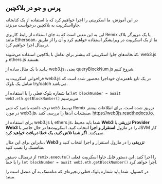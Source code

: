 ## پرس و جو در بلاکچین

در این آموزش، ما اسکریپتی را اجرا خواهیم کرد که با استفاده از یک کتابخانه جاوااسکریپت به بلاکچین درخواست می‌زند.

این به این معنی است که به جای استفاده از رابط کاربری Remix یا یک مرورگر بلاک مانند Etherscan، ما از یک اسکریپت در ویرایشگر استفاده خواهیم کرد و آن را از طریق ترمینال اجرا خواهیم کرد.

کتابخانه‌های جاوا اسکریپتی که بیشتر برای تعامل با بلاکچین استفاده می‌شوند، web3.js و ethers.js هستند.

بیایید با یک مثال ساده از web3.js، یعنی queryBlockNum.js شروع کنیم.

فراخوانی اسکریپت به web3.js در یک تابع ناهمزمان خوداجرا محصور شده است که شامل یک بلوک try/catch می‌باشد.

ما شماره بلوک فعلی را با استفاده از:`let blockNumber = await web3.eth.getBlockNumber()` می‌پرسیم

توجه داشته باشید که شی `web3` توسط Remix تزریق شده است. برای اطلاعات بیشتر در مورد web3.js، مستندات آن‌ها را بررسی کنید، <a href="https://web3js.readthedocs.io/" target="_blank">https://web3js.readthedocs.io</a>.

برای استفاده از web3.js یا ethers.js، شما باید محیط **Web3 تزریقی** یا **Provider Web3** را در ماژول **استقرار و اجرا** انتخاب کنید.  اسکریپت‌ها در حال حاضر با JSVM کار نمی‌کنند. **اگر شما تلاش کنید، یک خطا دریافت خواهید کرد.**

بنابراین برای این مثال، **Web3 تزریقی** را در ماژول استقرار و اجرا انتخاب کنید و متامسک را نصب کنید.

از ترمینال، دستور `remix.execute()` را اجرا کنید. این دستور فایل جاوا اسکریپت فعلی را با خط `let blockNumber = await web3.eth.getBlockNumber()` اجرا خواهد کرد.

در کنسول، شما باید شماره بلوک فعلی زنجیره‌ای که متامسک به آن متصل است را ببینید.
